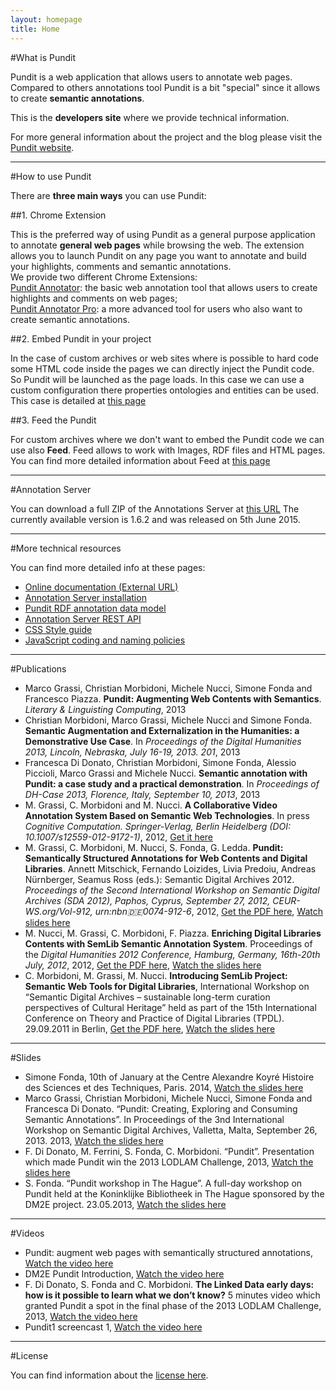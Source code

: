 ```yaml
---
layout: homepage
title: Home
---
```


#What is Pundit

Pundit is a web application that allows users to annotate web pages.
Compared to others annotations tool Pundit is a bit "special" since it allows to create **semantic annotations**.

This is the **developers site** where we provide technical information.

For more general information about the project and
the blog please visit the <a href="http://thepund.it/" target="_blank">Pundit website</a>.

- - -

#How to use Pundit

There are **three main ways** you can use Pundit:

##1. Chrome Extension

This is the preferred way of using Pundit as a general purpose application to annotate **general web pages** while browsing the web.
The extension allows you to launch Pundit on any page you want to annotate and build your highlights, comments and semantic annotations.<br />
We provide two different Chrome Extensions:<br />
<a href="http://thepund.it/annotator" target="_blank">Pundit Annotator</a>: the basic web annotation tool that allows users to create highlights and comments on web pages;<br />
<a href="http://thepund.it/annotatorpro" target="_blank">Pundit Annotator Pro</a>: a more advanced tool for users who also want to create semantic annotations.

##2. Embed Pundit in your project

In the case of custom archives or web sites where is possible to hard code some HTML code inside the pages we can directly inject the Pundit code.
So Pundit will be launched as the page loads.
In this case we can use a custom configuration there properties ontologies and entities can be used.
This case is detailed at [this page](embed-pundit.html)

##3. Feed the Pundit

For custom archives where we don't want to embed the Pundit code we can use also **Feed**.
Feed allows to work with Images, RDF files and HTML pages. You can find more detailed information about Feed at [this page](feed.html)

- - -

#Annotation Server

You can download a full ZIP of the Annotations Server at [this URL](https://slack-files.com/T02SH8KFM-F0DGG6VJQ-33e37d2334)
The currently available version is 1.6.2 and was released on 5th June 2015.

- - -

#More technical resources

You can find more detailed info at these pages:

 - <a href="http://dev.thepund.it/download/client/last-beta/docs/index.html#!/api/punditConfig" target="_blank">Online documentation (External URL)</a>
 - <a href="as-installation.html">Annotation Server installation</a>
 - <a href="data-model.html">Pundit RDF annotation data model</a>
 - <a href="rest-api.html">Annotation Server REST API</a>
 - <a href="css-style-guide.html">CSS Style guide</a>
 - <a href="javascript.html">JavaScript coding and naming policies</a>

 - - -

#Publications

  - Marco Grassi, Christian Morbidoni, Michele Nucci, Simone Fonda and Francesco Piazza. <strong>Pundit: Augmenting Web Contents with Semantics</strong>. <em>Literary & Linguisting Computing</em>, 2013
  - Christian Morbidoni, Marco Grassi, Michele Nucci and Simone Fonda. <strong>Semantic Augmentation and Externalization in the Humanities: a Demonstrative Use Case</strong>. In <em>Proceedings of the Digital Humanities 2013, Lincoln, Nebraska, July 16-19, 2013. 201</em>, 2013
  - Francesca Di Donato, Christian Morbidoni, Simone Fonda, Alessio Piccioli, Marco Grassi and Michele Nucci. <strong>Semantic annotation with Pundit: a case study and a practical demonstration</strong>. In <em>Proceedings of DH-Case 2013, Florence, Italy, September 10, 2013</em>, 2013
  - M. Grassi, C. Morbidoni and M. Nucci. <strong>A Collaborative Video Annotation System Based on Semantic Web Technologies</strong>. In press <em>Cognitive Computation. Springer-Verlag, Berlin Heidelberg (DOI: 10.1007/s12559-012-9172-1)</em>, 2012, <a href="http://link.springer.com/article/10.1007%2Fs12559-012-9172-1" target="_blank">Get it here</a>
  - M. Grassi, C. Morbidoni, M. Nucci, S. Fonda, G. Ledda. <strong>Pundit: Semantically Structured Annotations for Web Contents and Digital Libraries</strong>. Annett Mitschick, Fernando Loizides, Livia Predoiu, Andreas Nürnberger, Seamus Ross (eds.): Semantic Digital Archives 2012. <em>Proceedings of the Second International Workshop on Semantic Digital Archives (SDA 2012), Paphos, Cyprus, September 27, 2012, CEUR-WS.org/Vol-912, urn:nbn:de:0074-912-6</em>, 2012, <a href="http://ceur-ws.org/Vol-912/paper4.pdf" target="_blank">Get the PDF here</a>, <a href="http://www.slideshare.net/margra75/sda2012-pundit-system-14833120" target="_blank">Watch slides here</a>
  - M. Nucci, M. Grassi, C. Morbidoni, F. Piazza. <strong>Enriching Digital Libraries Contents with SemLib Semantic Annotation System</strong>. Proceedings of the <em>Digital Humanities 2012 Conference, Hamburg, Germany, 16th-20th July, 2012</em>, 2012, <a href="http://ceur-ws.org/Vol-912/paper4.pdf" target="_blank">Get the PDF here</a>, <a href="http://www.slideshare.net/margra75/sda2012-pundit-system-14833120" target="_blank">Watch the slides here</a>
  - C. Morbidoni, M. Grassi, M. Nucci. <strong>Introducing SemLib Project: Semantic Web Tools for Digital Libraries</strong>, International Workshop on “Semantic Digital Archives – sustainable long-term curation perspectives of Cultural Heritage” held as part of the 15th International Conference on Theory and Practice of Digital Libraries (TPDL). 29.09.2011 in Berlin, <a href="http://www-e.uni-magdeburg.de/predoiu/sda2011/sda2011_07.pdf" target="_blank">Get the PDF here</a>, <a href="http://www.slideshare.net/margra75/sda2011-introducing-sem-lib-project" target="_blank">Watch the slides here</a>

- - -

#Slides

  - Simone Fonda, 10th of January at the Centre Alexandre Koyré Histoire des Sciences et des Techniques, Paris. 2014, <a href="http://www.slideshare.net/simonefonda/pundit-at-the-koyre-centre-in-paris" target="_blank">Watch the slides here</a>
  - Marco Grassi, Christian Morbidoni, Michele Nucci, Simone Fonda and Francesca Di Donato. “Pundit: Creating, Exploring and Consuming Semantic Annotations”. In Proceedings of the 3nd International Workshop on Semantic Digital Archives, Valletta, Malta, September 26, 2013. 2013, <a href="http://www.slideshare.net/margra75/sda2013-pundit-creating-exploring-and-consuming-annotations" target="_blank">Watch the slides here</a>
  - F. Di Donato, M. Ferrini, S. Fonda, C. Morbidoni. “Pundit”. Presentation which made Pundit win the 2013 LODLAM Challenge, 2013, <a href="http://www.slideshare.net/simonefonda/lodlam-challenge-winner-pundit" target="_blank">Watch the slides here</a>
  - S. Fonda. “Pundit workshop in The Hague”. A full-day workshop on Pundit held at the Koninklijke Bibliotheek in The Hague sponsored by the DM2E project. 23.05.2013, <a href="http://www.slideshare.net/simonefonda/20130523-the-hague" target="_blank">Watch the slides here</a>

- - -

#Videos

  - Pundit: augment web pages with semantically structured annotations, <a href="https://www.youtube.com/watch?v=Bo4udUcnP-A" target="_blank">Watch the video here</a>
  - DM2E Pundit Introduction, <a href="https://vimeo.com/85261745" target="_blank">Watch the video here</a>
  - F. Di Donato, S. Fonda and C. Morbidoni. <strong>The Linked Data early days: how is it possible to learn what we don’t know?</strong> 5 minutes video which granted Pundit a spot in the final phase of the 2013 LODLAM Challenge, 2013, <a href="https://vimeo.com/85517504" target="_blank">Watch the video here</a>
  - Pundit1 screencast 1, <a href="https://vimeo.com/85732656" target="_blank">Watch the video here</a>

- - -

#License

You can find information about the <a href="http://thepund.it/license/" target="_blank">license here</a>.
